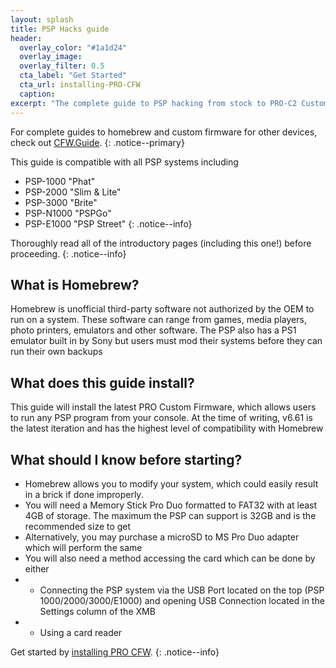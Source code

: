 ```yaml
---
layout: splash
title: PSP Hacks guide
header:
  overlay_color: "#1a1d24"
  overlay_image: 
  overlay_filter: 0.5
  cta_label: "Get Started"
  cta_url: installing-PRO-CFW
  caption:
excerpt: "The complete guide to PSP hacking from stock to PRO-C2 Custom Firmware"
---
```


For complete guides to homebrew and custom firmware for other devices, check out [CFW.Guide](https://cfw.guide).
{: .notice--primary}

This guide is compatible with all PSP systems including
- PSP-1000 "Phat"
- PSP-2000 "Slim & Lite"
- PSP-3000 "Brite"
- PSP-N1000 "PSPGo"
- PSP-E1000 "PSP Street"
{: .notice--info}

Thoroughly read all of the introductory pages (including this one!) before proceeding.
{: .notice--info}

## What is Homebrew?
Homebrew is unofficial third-party software not authorized by the OEM to run on a system. These software can range from games, media players, photo printers, emulators and other software. The PSP also has a PS1 emulator built in by Sony but users must mod their systems before they can run their own backups


## What does this guide install?

This guide will install the latest PRO Custom Firmware, which allows users to run any PSP program from your console. At the time of writing, v6.61 is the latest iteration and has the highest level of compatibility with Homebrew
## What should I know before starting?

- Homebrew allows you to modify your system, which could easily result in a brick if done improperly.
- You will need a Memory Stick Pro Duo formatted to FAT32 with at least 4GB of storage. The maximum the PSP can support is 32GB and is the recommended size to get
- Alternatively, you may purchase a microSD to MS Pro Duo adapter which will perform the same
- You will also need a method accessing the card which can be done by either
- - Connecting the PSP system via the USB Port located on the top (PSP 1000/2000/3000/E1000) and opening USB Connection located in the Settings column of the XMB
- - Using a card reader

Get started by [installing PRO CFW](installing-PRO-CFW).
{: .notice--info}